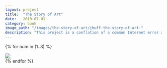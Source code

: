 ```yaml
---
layout: project
title:  "The Story of Art"
date:   2010-07-01
category: book 
image_path: "/images/the-story-of-art/jhuff-the-story-of-art-"
description: "This project is a conflation of a common Internet error and a seminal book of the history of art that relies heavily on images. All the images in E. H. Gombrich's The Story of Art are replaced with 'broken image link' icons that typically appear on outdated web sites."
---
```


{% for num in (1..3) %}
<div>
    <img class="mb3" src="{{ page.image_path }}{{ num }}.jpg" />
</div>
{% endfor %}

